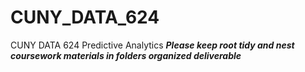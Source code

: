 # CUNY_DATA_624

CUNY DATA 624 Predictive Analytics
***Please keep root tidy and nest coursework materials in folders organized deliverable***
